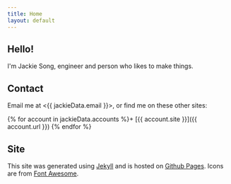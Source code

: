 ```yaml
---
title: Home
layout: default
---
```


<!-- {% assign jackieData = site.data.jackie %} -->

## Hello!

I'm Jackie Song, engineer and person who likes to make things.

## Contact

Email me at <{{ jackieData.email }}>, or find me on these other sites:

{% for account in jackieData.accounts %}+ 
[{{ account.site }}]({{ account.url }})
{% endfor %}

## Site

This site was generated using [Jekyll](http://jekyllrb.com) and is hosted on [Github Pages](https://pages.github.com/). Icons are from [Font Awesome](http://fontawesome.io/). 

